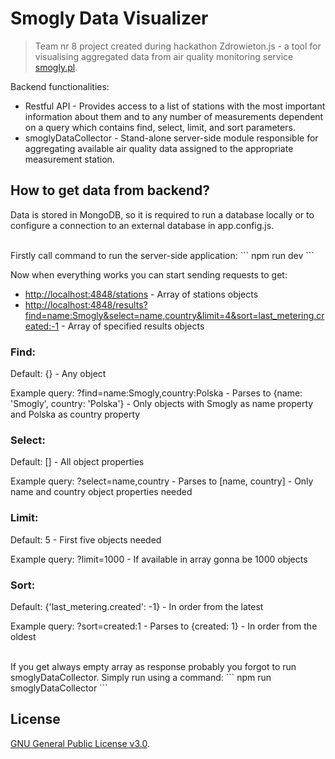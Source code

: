 # Smogly Data Visualizer

> Team nr 8 project created during hackathon Zdrowieton.js - a tool for visualising aggregated data from air quality monitoring service <a href="http://smogly.pl/" target="_blank" rel="help">smogly.pl</a>.

Backend  functionalities:
- Restful API - Provides access to a list of stations with the most important information about them and to any number of measurements dependent on a query which contains find, select, limit, and sort parameters.
- smoglyDataCollector - Stand-alone server-side module responsible for aggregating available air quality data assigned to the appropriate measurement station.

## How to get data from backend?
Data is stored in MongoDB, so it is required to run a database locally or to configure a connection to an external database in app.config.js.

<br>
Firstly call command to run the server-side application:
```
npm run dev
```

Now when everything works you can start sending requests to get:
- <a href="http://localhost:4848/stations" target="_blank" rel="help">http://localhost:4848/stations</a> - Array of stations objects
- <a href="http://localhost:4848/results?find=name:Smogly&select=name,country&limit=4&sort=last_metering.created:-1" target="_blank" rel="help">http://localhost:4848/results?find=name:Smogly&select=name,country&limit=4&sort=last_metering.created:-1</a> - Array of specified results objects

### Find:
Default: {} - Any object

Example query: ?find=name:Smogly,country:Polska - Parses to {name: 'Smogly', country: 'Polska'} - Only objects with Smogly as name property and Polska as country property

### Select:
Default: [] - All object properties

Example query: ?select=name,country - Parses to [name, country] - Only name and country object properties needed

### Limit:
Default: 5 - First five objects needed

Example query: ?limit=1000 - If available in array gonna be 1000 objects

### Sort:
Default: {'last_metering.created': -1} - In order from the latest

Example query: ?sort=created:1 - Parses to {created: 1} - In order from the oldest

<br>
If you get always empty array as response probably you forgot to run smoglyDataCollector. Simply run using a command:
```
npm run smoglyDataCollector
```

## License
<a href="https://github.com/WarMaxis/Zdrowieton.js_project_8/blob/master/LICENSE" target="_blank" rel="help">GNU General Public License v3.0</a>.